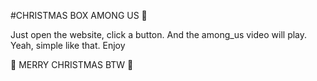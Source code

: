 #CHRISTMAS BOX AMONG US 🎅

Just open the website, click a button. And the among_us video will play. Yeah, simple like that. Enjoy

🎄 MERRY CHRISTMAS BTW 🎄
